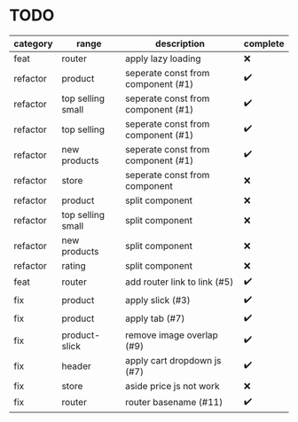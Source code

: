 # TODO

| category | range             | description                        | complete           |
| -------- | ----------------- | ---------------------------------- | ------------------ |
| feat     | router            | apply lazy loading                 | :x:                |
| refactor | product           | seperate const from component (#1) | :heavy_check_mark: |
| refactor | top selling small | seperate const from component (#1) | :heavy_check_mark: |
| refactor | top selling       | seperate const from component (#1) | :heavy_check_mark: |
| refactor | new products      | seperate const from component (#1) | :heavy_check_mark: |
| refactor | store             | seperate const from component      | :x:                |
| refactor | product           | split component                    | :x:                |
| refactor | top selling small | split component                    | :x:                |
| refactor | new products      | split component                    | :x:                |
| refactor | rating            | split component                    | :x:                |
| feat     | router            | add router link to link (#5)       | :heavy_check_mark: |
| fix      | product           | apply slick (#3)                   | :heavy_check_mark: |
| fix      | product           | apply tab (#7)                     | :heavy_check_mark: |
| fix      | product-slick     | remove image overlap (#9)          | :heavy_check_mark: |
| fix      | header            | apply cart dropdown js (#7)        | :heavy_check_mark: |
| fix      | store             | aside price js not work            | :x:                |
| fix      | router            | router basename (#11)              | :heavy_check_mark: |
